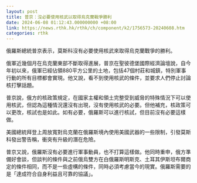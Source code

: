 ```yaml
---
layout: post
title: 普京：沒必要使用核武以取得烏克蘭戰爭勝利
date: 2024-06-08 01:12:43.000000000 +08:00
link: https://news.rthk.hk/rthk/ch/component/k2/1756573-20240608.htm
categories: rthk
---
```


俄羅斯總統普京表示，莫斯科沒有必要使用核武來取得烏克蘭戰爭的勝利。

俄軍近幾個月在烏克蘭東部不斷取得進展，普京在聖彼德堡國際經濟論壇說，自今年初以來，俄軍已經佔領880平方公里的土地，包括47個村莊和城鎮，特別軍事行動的所有目標都會實現。他又說，看不到使用核武的條件，並要求人們停止討論核打擊話題。

普京說，俄方的核政策規定，在國家主權和領土完整受到威脅的特殊情況下可以使用核武，但認為這種情況還沒有出現，沒有使用核武的必要。但他補充，核政策可以更改，核試也是如此。如有必要，俄羅斯可以進行核試，但目前沒有必要這樣做。

美國總統拜登上周放寬對烏克蘭在俄羅斯境內使用美國武器的一些限制，引發莫斯科發出警告稱，衝突有升級的潛在危險。

普京又說，俄羅斯沒有必要進行軍事動員，也不打算這樣做。他同時重申，俄方準備好會談，但談判的條件與之前俄烏雙方在白俄羅斯明斯克、土耳其伊斯坦布爾商定的條件相同，而不是一些虛構的條件，同時必須考慮當今的現實。俄羅斯需要的是「達成符合自身利益且可靠的協議」。
